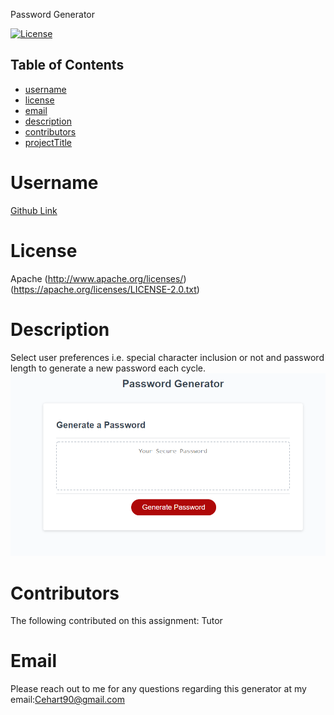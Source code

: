 Password Generator


  [![License](https://img.shields.io/badge/License-Apache%202.0-blue.svg)](https://opensource.org/licenses/Apache-2.0)


  ## Table of Contents
  * [username](#username)
  * [license](#license)
  * [email](#email)
  * [description](#description)
  * [contributors](#contributors)
  * [projectTitle](#projectTitle)
# Username
[Github Link](https://github.com/HartGitHub)

# License
Apache
(http://www.apache.org/licenses/)
(https://apache.org/licenses/LICENSE-2.0.txt)

# Description
Select user preferences i.e. special character inclusion or not and password length to generate a new password each cycle.
![live deployed](passwordGenerator.PNG)

# Contributors
 The following contributed on this assignment: Tutor

# Email
 Please reach out to me for any questions regarding this generator at my email:Cehart90@gmail.com
